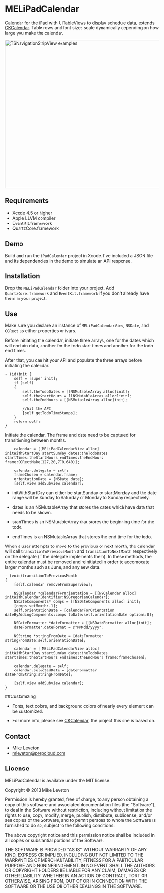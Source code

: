 MELiPadCalendar
=======

Calendar for the iPad with UITableViews to display schedule data, extends [CKCalendar](https://github.com/jaykz52/CKCalendar).
Table rows and font sizes scale dynamically depending on how large you make the calendar.

<img src="https://raw.github.com/Leveton/MELiPadCalendar/master/screenshots/calendar.png" alt="TSNavigationStripView examples" width="680" height="484" />

## Requirements

* Xcode 4.5 or higher
* Apple LLVM compiler
* EventKit.framework
* QuartzCore.framework

## Demo

Build and run the `iPadCalendar` project in Xcode. 
I've included a JSON file and its dependencies in the demo to simulate an API response.

## Installation

Drop the `MELiPadCalendar` folder into your project.
Add `QuartzCore.framework` and `EventKit.framework` if you don't already have them in your project.

## Use

Make sure you declare an instance of `MELiPadCalendarView`, `NSDate`, and `CGRect` as either properties or ivars.

Before initiating the calendar, initiate three arrays, one for the dates which will contain data, another for the todo start times and another for the todo end times.

After that, you can hit your API and populate the three arrays before initiating the calendar.

```objc
- (id)init {
    self = [super init];
    if (self)
    {
        self.theTodoDates = [[NSMutableArray alloc]init];
        self.theStartHours = [[NSMutableArray alloc]init];
        self.theEndHours = [[NSMutableArray alloc]init];
        
        //hit the API
        [self getTodoTimeStamps];
    }
    return self;
}
```

Initiate the calendar.
The frame and date need to be captured for transitioning between months.

```objc
	calendar = [[MELiPadCalendarView alloc] initWithStartDay:startSunday dates:theTodoDates startTimes:theStartHours endTimes:theEndHours frame:CGRectMake(127,20,770,640)];
    
    calendar.delegate = self;
    frameChosen = calendar.frame;
    orientationDate = [NSDate date];
    [self.view addSubview:calendar];
```

- initWithStartDay can either be startSunday or startMonday and the date range will be Sunday to Saturday or Monday to Sunday respectively.

- dates is an NSMutableArray that stores the dates which have data that needs to be shown.

- startTimes is an NSMutableArray that stores the beginning time for the todo.

- endTimes is an NSMutableArray that stores the end time for the todo.

When a user attempts to move to the previous or next month, the calendar will call `transitionToPreviousMonth` and `transitionToNextMonth` respectively on the delegate (if the delegate implements them).
In these methods, the entire calendar must be removed and reinitiated in order to accomodate larger months such as June, and any new data.

``` objc
- (void)transitionToPreviousMonth
{
    [self.calendar removeFromSuperview];
    
    NSCalendar *calendarForOrientation = [[NSCalendar alloc] initWithCalendarIdentifier:NSGregorianCalendar];
    NSDateComponents* comps = [[NSDateComponents alloc] init];
    [comps setMonth:-1];
    self.orientationDate = [calendarForOrientation dateByAddingComponents:comps toDate:self.orientationDate options:0];
    
    NSDateFormatter *dateFormatter = [[NSDateFormatter alloc]init];
    dateFormatter.dateFormat = @"MM/dd/yyyy";
    
    NSString *stringFromDate = [dateFormatter stringFromDate:self.orientationDate];
    
    calendar = [[MELiPadCalendarView alloc] initWithStartDay:startSunday dates:theTodoDates startTimes:theStartHours endTimes:theEndHours frame:frameChosen];
    
    calendar.delegate = self;
    calendar.selectedDate = [dateFormatter dateFromString:stringFromDate];
    
    [self.view addSubview:calendar];
}
```
##Customizing

- Fonts, text colors, and background colors of nearly every element can be customized.

- For more info, please see [CKCalendar](https://github.com/jaykz52/CKCalendar), the project this one is based on.

## Contact

- Mike Leveton
- mleveton@prepcloud.com

## License

MELiPadCalendar is available under the MIT license.

Copyright © 2013 Mike Leveton

Permission is hereby granted, free of charge, to any person obtaining a copy of this software and associated documentation files (the "Software"), to deal in the Software without restriction, including without limitation the rights to use, copy, modify, merge, publish, distribute, sublicense, and/or sell copies of the Software, and to permit persons to whom the Software is furnished to do so, subject to the following conditions:

The above copyright notice and this permission notice shall be included in all copies or substantial portions of the Software.

THE SOFTWARE IS PROVIDED "AS IS", WITHOUT WARRANTY OF ANY KIND, EXPRESS OR IMPLIED, INCLUDING BUT NOT LIMITED TO THE WARRANTIES OF MERCHANTABILITY, FITNESS FOR A PARTICULAR PURPOSE AND NONINFRINGEMENT. IN NO EVENT SHALL THE AUTHORS OR COPYRIGHT HOLDERS BE LIABLE FOR ANY CLAIM, DAMAGES OR OTHER LIABILITY, WHETHER IN AN ACTION OF CONTRACT, TORT OR OTHERWISE, ARISING FROM, OUT OF OR IN CONNECTION WITH THE SOFTWARE OR THE USE OR OTHER DEALINGS IN THE SOFTWARE.